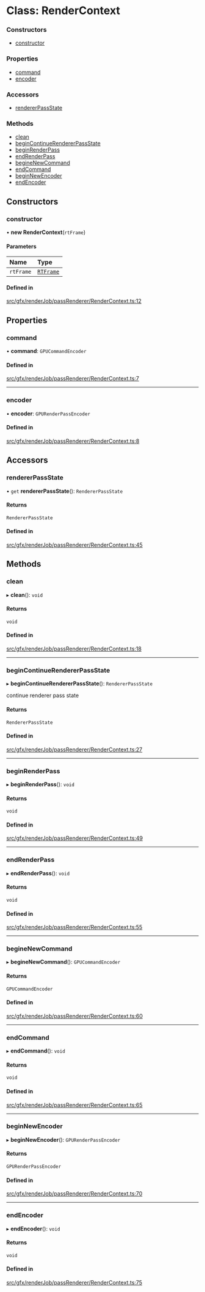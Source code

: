 # Class: RenderContext

### Constructors

- [constructor](RenderContext.md#constructor)

### Properties

- [command](RenderContext.md#command)
- [encoder](RenderContext.md#encoder)

### Accessors

- [rendererPassState](RenderContext.md#rendererpassstate)

### Methods

- [clean](RenderContext.md#clean)
- [beginContinueRendererPassState](RenderContext.md#begincontinuerendererpassstate)
- [beginRenderPass](RenderContext.md#beginrenderpass)
- [endRenderPass](RenderContext.md#endrenderpass)
- [begineNewCommand](RenderContext.md#beginenewcommand)
- [endCommand](RenderContext.md#endcommand)
- [beginNewEncoder](RenderContext.md#beginnewencoder)
- [endEncoder](RenderContext.md#endencoder)

## Constructors

### constructor

• **new RenderContext**(`rtFrame`)

#### Parameters

| Name | Type |
| :------ | :------ |
| `rtFrame` | [`RTFrame`](RTFrame.md) |

#### Defined in

[src/gfx/renderJob/passRenderer/RenderContext.ts:12](https://github.com/Orillusion/orillusion/blob/main/src/gfx/renderJob/passRenderer/RenderContext.ts#L12)

## Properties

### command

• **command**: `GPUCommandEncoder`

#### Defined in

[src/gfx/renderJob/passRenderer/RenderContext.ts:7](https://github.com/Orillusion/orillusion/blob/main/src/gfx/renderJob/passRenderer/RenderContext.ts#L7)

___

### encoder

• **encoder**: `GPURenderPassEncoder`

#### Defined in

[src/gfx/renderJob/passRenderer/RenderContext.ts:8](https://github.com/Orillusion/orillusion/blob/main/src/gfx/renderJob/passRenderer/RenderContext.ts#L8)

## Accessors

### rendererPassState

• `get` **rendererPassState**(): `RendererPassState`

#### Returns

`RendererPassState`

#### Defined in

[src/gfx/renderJob/passRenderer/RenderContext.ts:45](https://github.com/Orillusion/orillusion/blob/main/src/gfx/renderJob/passRenderer/RenderContext.ts#L45)

## Methods

### clean

▸ **clean**(): `void`

#### Returns

`void`

#### Defined in

[src/gfx/renderJob/passRenderer/RenderContext.ts:18](https://github.com/Orillusion/orillusion/blob/main/src/gfx/renderJob/passRenderer/RenderContext.ts#L18)

___

### beginContinueRendererPassState

▸ **beginContinueRendererPassState**(): `RendererPassState`

continue renderer pass state

#### Returns

`RendererPassState`

#### Defined in

[src/gfx/renderJob/passRenderer/RenderContext.ts:27](https://github.com/Orillusion/orillusion/blob/main/src/gfx/renderJob/passRenderer/RenderContext.ts#L27)

___

### beginRenderPass

▸ **beginRenderPass**(): `void`

#### Returns

`void`

#### Defined in

[src/gfx/renderJob/passRenderer/RenderContext.ts:49](https://github.com/Orillusion/orillusion/blob/main/src/gfx/renderJob/passRenderer/RenderContext.ts#L49)

___

### endRenderPass

▸ **endRenderPass**(): `void`

#### Returns

`void`

#### Defined in

[src/gfx/renderJob/passRenderer/RenderContext.ts:55](https://github.com/Orillusion/orillusion/blob/main/src/gfx/renderJob/passRenderer/RenderContext.ts#L55)

___

### begineNewCommand

▸ **begineNewCommand**(): `GPUCommandEncoder`

#### Returns

`GPUCommandEncoder`

#### Defined in

[src/gfx/renderJob/passRenderer/RenderContext.ts:60](https://github.com/Orillusion/orillusion/blob/main/src/gfx/renderJob/passRenderer/RenderContext.ts#L60)

___

### endCommand

▸ **endCommand**(): `void`

#### Returns

`void`

#### Defined in

[src/gfx/renderJob/passRenderer/RenderContext.ts:65](https://github.com/Orillusion/orillusion/blob/main/src/gfx/renderJob/passRenderer/RenderContext.ts#L65)

___

### beginNewEncoder

▸ **beginNewEncoder**(): `GPURenderPassEncoder`

#### Returns

`GPURenderPassEncoder`

#### Defined in

[src/gfx/renderJob/passRenderer/RenderContext.ts:70](https://github.com/Orillusion/orillusion/blob/main/src/gfx/renderJob/passRenderer/RenderContext.ts#L70)

___

### endEncoder

▸ **endEncoder**(): `void`

#### Returns

`void`

#### Defined in

[src/gfx/renderJob/passRenderer/RenderContext.ts:75](https://github.com/Orillusion/orillusion/blob/main/src/gfx/renderJob/passRenderer/RenderContext.ts#L75)
